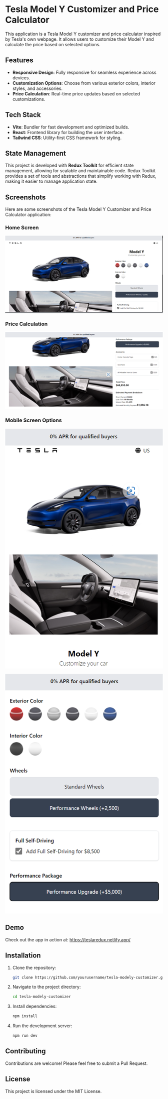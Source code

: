 # Tesla Model Y Customizer and Price Calculator

This application is a Tesla Model Y customizer and price calculator inspired by Tesla's own webpage. It allows users to customize their Model Y and calculate the price based on selected options.

## Features

- **Responsive Design**: Fully responsive for seamless experience across devices.
- **Customization Options**: Choose from various exterior colors, interior styles, and accessories.
- **Price Calculation**: Real-time price updates based on selected customizations.

## Tech Stack

- **Vite**: Bundler for fast development and optimized builds.
- **React**: Frontend library for building the user interface.
- **Tailwind CSS**: Utility-first CSS framework for styling.

## State Management

This project is developed with **Redux Toolkit** for efficient state management, allowing for scalable and maintainable code. Redux Toolkit provides a set of tools and abstractions that simplify working with Redux, making it easier to manage application state.

## Screenshots

Here are some screenshots of the Tesla Model Y Customizer and Price Calculator application:

### Home Screen

![Home Screen](https://raw.githubusercontent.com/raghavmalhotra/Tesla-model-Y-Customizer-redux/refs/heads/main/screenshots/1.png)

### Price Calculation

![Price Calculation](https://raw.githubusercontent.com/raghavmalhotra/Tesla-model-Y-Customizer-redux/refs/heads/main/screenshots/4.png)

### Mobile Screen Options

![Responsive Design](https://raw.githubusercontent.com/raghavmalhotra/Tesla-model-Y-Customizer-redux/refs/heads/main/screenshots/2.png)

![Customization Options](https://raw.githubusercontent.com/raghavmalhotra/Tesla-model-Y-Customizer-redux/refs/heads/main/screenshots/3.png)

## Demo

Check out the app in action at: https://teslaredux.netlify.app/

## Installation

1. Clone the repository:
   ```bash
   git clone https://github.com/yourusername/tesla-modely-customizer.git
   ```
2. Navigate to the project directory:
   ```bash
   cd tesla-modely-customizer
   ```
3. Install dependencies:
   ```bash
   npm install
   ```
4. Run the development server:
   ```bash
   npm run dev
   ```

## Contributing

Contributions are welcome! Please feel free to submit a Pull Request.

## License

This project is licensed under the MIT License.
